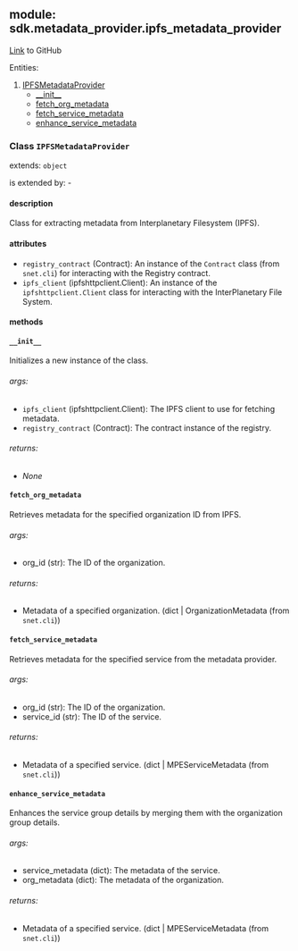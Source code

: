 ## module: sdk.metadata_provider.ipfs_metadata_provider

[Link](https://github.com/singnet/snet-sdk-python/blob/master/snet/sdk/metadata_provider/metadata_provider.py) to GitHub

Entities:
1. [IPFSMetadataProvider](#class-transactionerror)
   - [\_\_init\_\_](#init)
   - [fetch_org_metadata](#fetch-orgmetadata)
   - [fetch_service_metadata](#fetch-service-metadata)
   - [enhance_service_metadata](#enhance-service-metadata)

### Class `IPFSMetadataProvider`

extends: `object`

is extended by: -

#### description

Class for extracting metadata from Interplanetary Filesystem (IPFS).

#### attributes

- `registry_contract` (Contract): An instance of the `Contract` class (from `snet.cli`) for interacting with the Registry contract.
- `ipfs_client` (ipfshttpclient.Client): An instance of the `ipfshttpclient.Client` class for interacting with the 
InterPlanetary File System.

#### methods

#### `__init__`

Initializes a new instance of the class.

###### args:

- `ipfs_client` (ipfshttpclient.Client): The IPFS client to use for fetching metadata.
- `registry_contract` (Contract): The contract instance of the registry.

###### returns:

- _None_

#### `fetch_org_metadata`

Retrieves metadata for the specified organization ID from IPFS.

###### args:

- org_id (str): The ID of the organization.

###### returns:

- Metadata of a specified organization. (dict | OrganizationMetadata (from `snet.cli`))

#### `fetch_service_metadata`

Retrieves metadata for the specified service from the metadata provider.

###### args:

- org_id (str): The ID of the organization.
- service_id (str): The ID of the service.

###### returns:

- Metadata of a specified service. (dict | MPEServiceMetadata (from `snet.cli`))

#### `enhance_service_metadata`

Enhances the service group details by merging them with the organization group details.

###### args:

- service_metadata (dict): The metadata of the service.
- org_metadata (dict): The metadata of the organization.

###### returns:

- Metadata of a specified service. (dict | MPEServiceMetadata (from `snet.cli`))
